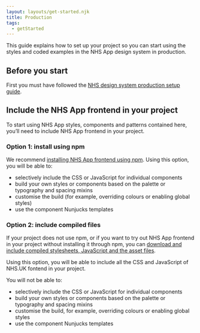 ```yaml
---
layout: layouts/get-started.njk
title: Production
tags:
  - getStarted
---
```


This guide explains how to set up your project so you can start using the styles and coded examples in the NHS App design system in production.

## Before you start

First you must have followed the [NHS design system production setup guide](https://service-manual.nhs.uk/design-system/production).

## Include the NHS App frontend in your project

To start using NHS App styles, components and patterns contained here, you’ll need to include NHS App frontend in your project.

### Option 1: install using npm

We recommend [installing NHS App frontend using npm](/get-started/installing-with-npm/). Using this option, you will be able to:

- selectively include the CSS or JavaScript for individual components
- build your own styles or components based on the palette or typography and spacing mixins
- customise the build (for example, overriding colours or enabling global styles)
- use the component Nunjucks templates

### Option 2: include compiled files

If your project does not use npm, or if you want to try out NHS App frontend in your project without installing it through npm, you can [download and include compiled stylesheets, JavaScript and the asset files](/get-started/installing-with-npm/).

Using this option, you will be able to include all the CSS and JavaScript of NHS.UK fontend in your project.

You will not be able to:

- selectively include the CSS or JavaScript for individual components
- build your own styles or components based on the palette or typography and spacing mixins
- customise the build, for example, overriding colours or enabling global styles
- use the component Nunjucks templates
